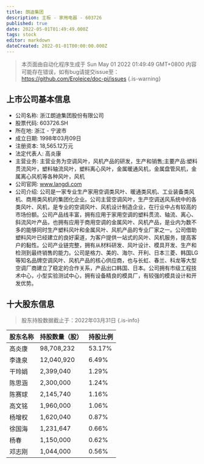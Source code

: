 ```yaml
---
title: 朗迪集团
description: 主板 - 家用电器 - 603726
published: true
date: 2022-05-01T01:49:49.000Z
tags: stock
editor: markdown
dateCreated: 2022-01-01T00:00:00.000Z
---
```


> 本页面由自动化程序生成于 Sun May 01 2022 01:49:49 GMT+0800
> 内容可能存在错误，如有bug请提交issue至：https://github.com/Eroleice/doc-pi/issues
{.is-warning}

## 上市公司基本信息
- 公司名称: 浙江朗迪集团股份有限公司
- 股票代码: 603726.SH
- 所在地: 浙江 - 宁波市
- 成立日期: 1998年03月09日
- 注册资本: 18,565.12万元
- 法定代表人: 高炎康
- 主营业务: 主营业务为空调风叶，风机产品的研发，生产和销售;主要产品:塑料贯流风叶，塑料轴流风叶，塑料离心风叶，金属暖通风机，金属盘管风机，金属离心风机等各种风叶，风机
- 公司官网: www.langdi.com
- 公司介绍: 公司是一家专业生产家用空调类风叶、暖通类风机、工业装备类风机、商用类风机的集团化企业。公司主营空调风叶，生产空调送风系统中的各类风叶、风机，是专业的空调风叶、风机设计制造企业，在行业中占有较高的市场份额。公司产品线丰富，拥有应用于家用空调的塑料贯流、轴流、离心、斜流风叶产品，也拥有应用于商用空调的金属风叶、风机产品，是业内为数不多的能够同时生产塑料风叶和金属风叶、风机产品的专业厂家之一。公司借助塑料风叶已经建立的良好渠道，为客户提供一站式的风叶、风机服务，提高客户的黏性。公司产业链完整，拥有从材料研发、风叶设计、模具开发、生产和检测到最终销售的能力。公司是格力、美的、海尔、开利、日本三菱、韩国LG等知名品牌空调风叶、风机产品的核心供应商，也与长虹、春兰、科龙等大型空调厂商建立了稳定的合作关系，产品出口韩国、日本。公司拥有市级工程技术中心，小型实验测试中心，拥有设备精良的模具厂，有较强的模具设计和开发优势。


## 十大股东信息
> 股东持股数据截止于：2022年03月31日
{.is-info}

| 股东名称 | 持股数量（股） | 持股比例 |
| --- | --- | --- |
| 高炎康 | 98,708,232 | 53.17% |
| 李逢泉 | 12,040,920 | 6.49% |
| 干玲娟 | 2,399,040 | 1.29% |
| 陈思涵 | 2,300,000 | 1.24% |
| 陈赛球 | 2,145,740 | 1.16% |
| 高文铭 | 1,960,000 | 1.06% |
| 杨增权 | 1,620,040 | 0.87% |
| 徐国海 | 1,231,647 | 0.66% |
| 杨春 | 1,150,000 | 0.62% |
| 邓志刚 | 1,044,000 | 0.56% |




